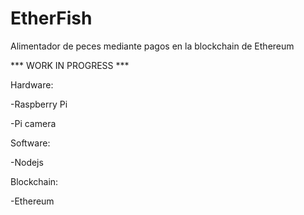 # EtherFish
Alimentador de peces mediante pagos en la blockchain de Ethereum

*** WORK IN PROGRESS ***

Hardware:

  -Raspberry Pi
  
  -Pi camera

Software:

  -Nodejs


Blockchain:

  -Ethereum
